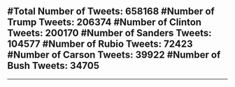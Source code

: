 #Total Number of Tweets: 658168 
#Number of Trump Tweets: 206374
#Number of Clinton Tweets: 200170
#Number of Sanders Tweets: 104577
#Number of Rubio Tweets: 72423
#Number of Carson Tweets: 39922
#Number of Bush Tweets: 34705
---
---
